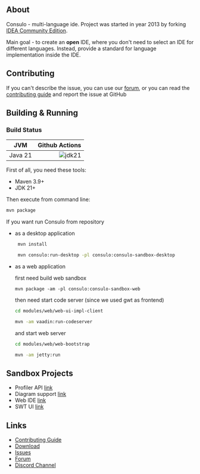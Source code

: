 ## About

Consulo - multi-language ide. Project was started in year 2013 by forking [IDEA Community Edition](https://github.com/JetBrains/intellij-community).

Main goal - to create an **open** IDE, where you don't need to select an IDE for different languages. Instead, provide a standard for language implementation inside the IDE.

## Contributing

If you can't describe the issue, you can use our [forum](https://discuss.consulo.io/), or you can read the [contributing guide](https://github.com/consulo/consulo/blob/master/CONTRIBUTING.md) and report the issue at GitHub

## Building & Running

### Build Status

| JVM           | Github Actions|
| ------------- |-----------------:|
| Java 21       | ![jdk21](https://github.com/consulo/consulo/workflows/jdk21/badge.svg) |

First of all, you need these tools:

 * Maven 3.9+
 * JDK 21+

Then execute from command line:

```sh
mvn package
```

If you want run Consulo from repository
 * as a desktop application

   ```sh
    mvn install

    mvn consulo:run-desktop -pl consulo:consulo-sandbox-desktop
   ```

 * as a web application

   first need build web sandbox
   ```
   mvn package -am -pl consulo:consulo-sandbox-web
   ```

   then need start code server (since we used gwt as frontend)

   ```sh
   cd modules/web/web-ui-impl-client

   mvn -am vaadin:run-codeserver
   ```

   and start web server

   ```sh
   cd modules/web/web-bootstrap

   mvn -am jetty:run
   ```

## Sandbox Projects

 * Profiler API [link](https://github.com/consulo/profiler-sandbox)
 * Diagram support [link](https://github.com/consulo/consulo/tree/master/modules/base/graph-api)
 * Web IDE [link](https://github.com/consulo/consulo/tree/master/modules/web)
 * SWT UI [link](https://github.com/consulo/consulo/tree/master/modules/desktop-swt)

## Links

* [Contributing Guide](https://github.com/consulo/consulo/blob/master/CONTRIBUTING.md)
* [Download](https://consulo.app)
* [Issues](https://github.com/consulo/consulo/issues)
* [Forum](https://https://github.com/consulo/consulo/discussions/)
* [Discord Channel](https://discord.gg/Ab3Ka5gTFv)
